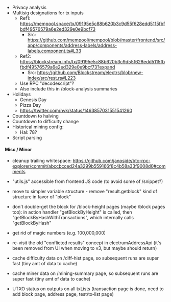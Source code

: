 * Privacy analysis
* Multisig designations for tx inputs
	* Ref1: https://mempool.space/tx/09195e5c88b620b3c9d55f628edd5115fbfbdf49576579a6e2ed329e0e9bcf73
		* Src: https://github.com/mempool/mempool/blob/master/frontend/src/app/components/address-labels/address-labels.component.ts#L33
	* Ref2: https://blockstream.info/tx/09195e5c88b620b3c9d55f628edd5115fbfbdf49576579a6e2ed329e0e9bcf73?expand
		* Src: https://github.com/Blockstream/electrs/blob/new-index/src/rest.rs#L223
	* Use RPC "decodescript"?
	* Also include this in /block-analysis summaries
* Holidays
	* Genesis Day
	* Pizza Day
	* https://twitter.com/nvk/status/1463857031551541260
* Countdown to halving
* Countdown to difficulty change
* Historical mining config:
	* Hal: 78?
* Script parsing

#### Misc / Minor

* cleanup trailing whitespace: https://github.com/janoside/btc-rpc-explorer/commit/abccbcced24a3299b559166f8c4b58a33f9008d0#comments


* "utils.js" accessible from frontend JS code (to avoid some of /snippet?)

* move to simpler variable structure - remove "result.getblock" kind of structure in favor of "block"
* don't double-get the block for /block-height pages (maybe /block pages too): in action handler "getBlockByHeight" is called, then "getBlockByHashWithTransactions", which internally calls "getBlockByHash"
* get rid of magic numbers (e.g. 100,000,000)
* re-visit the old "conflicted results" concept in electrumAddressApi (it's been removed from UI when moving to v3, but maybe should return)

* cache difficulty data on /diff-hist page, so subsequent runs are super fast (tiny amt of data to cache)
* cache miner data on /mining-summary page, so subsequent runs are super fast (tiny amt of data to cache)


* UTXO status on outputs on all txLists (transaction page is done, need to add block page, address page, test/tx-list page)
